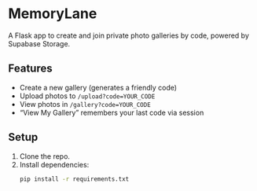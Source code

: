 # MemoryLane

A Flask app to create and join private photo galleries by code, powered by Supabase Storage.

## Features
- Create a new gallery (generates a friendly code)
- Upload photos to `/upload?code=YOUR_CODE`
- View photos in `/gallery?code=YOUR_CODE`
- “View My Gallery” remembers your last code via session

## Setup
1. Clone the repo.
2. Install dependencies:
   ```bash
   pip install -r requirements.txt

